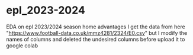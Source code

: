 # epl_2023-2024
EDA on epl 2023/2024 season home advantages
I get the data from here  "https://www.football-data.co.uk/mmz4281/2324/E0.csv"
but I modify the names of columns and deleted the undesired columns before upload it to google colab

